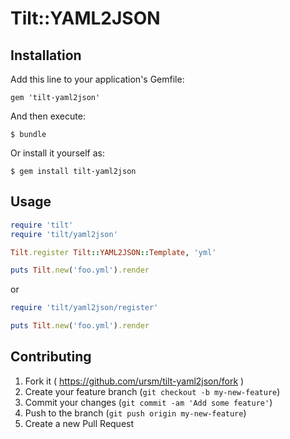 # Tilt::YAML2JSON

## Installation

Add this line to your application's Gemfile:

    gem 'tilt-yaml2json'

And then execute:

    $ bundle

Or install it yourself as:

    $ gem install tilt-yaml2json

## Usage

``` ruby
require 'tilt'
require 'tilt/yaml2json'

Tilt.register Tilt::YAML2JSON::Template, 'yml'

puts Tilt.new('foo.yml').render
```

or

``` ruby
require 'tilt/yaml2json/register'

puts Tilt.new('foo.yml').render
```

## Contributing

1. Fork it ( https://github.com/ursm/tilt-yaml2json/fork )
2. Create your feature branch (`git checkout -b my-new-feature`)
3. Commit your changes (`git commit -am 'Add some feature'`)
4. Push to the branch (`git push origin my-new-feature`)
5. Create a new Pull Request
